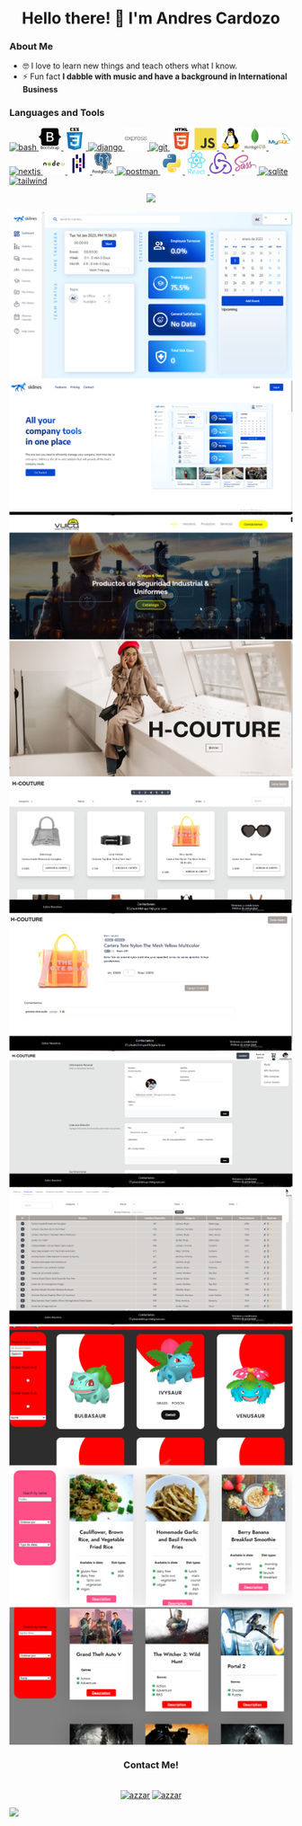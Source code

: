<h1 align="center">Hello there! 👋  I'm Andres Cardozo</h1>

<h3 align="left">About Me</h3>

- 🤓 I love to learn new things and teach others what I know.
- ⚡ Fun fact **I dabble with music and have a background in International Business**


<h3 align="left">Languages and Tools</h3>
<p align="left"> <p align="left"> <a href="https://www.gnu.org/software/bash/" target="_blank" rel="noreferrer"> <img src="https://www.vectorlogo.zone/logos/gnu_bash/gnu_bash-icon.svg" alt="bash" width="40" height="40"/> </a> <a href="https://getbootstrap.com" target="_blank" rel="noreferrer"> <img src="https://raw.githubusercontent.com/devicons/devicon/master/icons/bootstrap/bootstrap-plain-wordmark.svg" alt="bootstrap" width="40" height="40"/> </a> <a href="https://www.w3schools.com/css/" target="_blank" rel="noreferrer"> <img src="https://raw.githubusercontent.com/devicons/devicon/master/icons/css3/css3-original-wordmark.svg" alt="css3" width="40" height="40"/> </a> <a href="https://www.djangoproject.com/" target="_blank" rel="noreferrer"> <img src="https://cdn.worldvectorlogo.com/logos/django.svg" alt="django" width="40" height="40"/> </a> <a href="https://expressjs.com" target="_blank" rel="noreferrer"> <img src="https://raw.githubusercontent.com/devicons/devicon/master/icons/express/express-original-wordmark.svg" alt="express" width="40" height="40"/> </a> <a href="https://git-scm.com/" target="_blank" rel="noreferrer"> <img src="https://www.vectorlogo.zone/logos/git-scm/git-scm-icon.svg" alt="git" width="40" height="40"/> </a> <a href="https://www.w3.org/html/" target="_blank" rel="noreferrer"> <img src="https://raw.githubusercontent.com/devicons/devicon/master/icons/html5/html5-original-wordmark.svg" alt="html5" width="40" height="40"/> </a> <a href="https://developer.mozilla.org/en-US/docs/Web/JavaScript" target="_blank" rel="noreferrer"> <img src="https://raw.githubusercontent.com/devicons/devicon/master/icons/javascript/javascript-original.svg" alt="javascript" width="40" height="40"/> </a> <a href="https://www.linux.org/" target="_blank" rel="noreferrer"> <img src="https://raw.githubusercontent.com/devicons/devicon/master/icons/linux/linux-original.svg" alt="linux" width="40" height="40"/> </a> <a href="https://www.mongodb.com/" target="_blank" rel="noreferrer"> <img src="https://raw.githubusercontent.com/devicons/devicon/master/icons/mongodb/mongodb-original-wordmark.svg" alt="mongodb" width="40" height="40"/> </a> <a href="https://www.mysql.com/" target="_blank" rel="noreferrer"> <img src="https://raw.githubusercontent.com/devicons/devicon/master/icons/mysql/mysql-original-wordmark.svg" alt="mysql" width="40" height="40"/> </a> <a href="https://nextjs.org/" target="_blank" rel="noreferrer"> <img src="https://cdn.worldvectorlogo.com/logos/nextjs-2.svg" alt="nextjs" width="40" height="40"/> </a> <a href="https://nodejs.org" target="_blank" rel="noreferrer"> <img src="https://raw.githubusercontent.com/devicons/devicon/master/icons/nodejs/nodejs-original-wordmark.svg" alt="nodejs" width="40" height="40"/> </a> <a href="https://pandas.pydata.org/" target="_blank" rel="noreferrer"> <img src="https://raw.githubusercontent.com/devicons/devicon/2ae2a900d2f041da66e950e4d48052658d850630/icons/pandas/pandas-original.svg" alt="pandas" width="40" height="40"/> </a> <a href="https://www.postgresql.org" target="_blank" rel="noreferrer"> <img src="https://raw.githubusercontent.com/devicons/devicon/master/icons/postgresql/postgresql-original-wordmark.svg" alt="postgresql" width="40" height="40"/> </a> <a href="https://postman.com" target="_blank" rel="noreferrer"> <img src="https://www.vectorlogo.zone/logos/getpostman/getpostman-icon.svg" alt="postman" width="40" height="40"/> </a> <a href="https://www.python.org" target="_blank" rel="noreferrer"> <img src="https://raw.githubusercontent.com/devicons/devicon/master/icons/python/python-original.svg" alt="python" width="40" height="40"/> </a> <a href="https://reactjs.org/" target="_blank" rel="noreferrer"> <img src="https://raw.githubusercontent.com/devicons/devicon/master/icons/react/react-original-wordmark.svg" alt="react" width="40" height="40"/> </a> <a href="https://redux.js.org" target="_blank" rel="noreferrer"> <img src="https://raw.githubusercontent.com/devicons/devicon/master/icons/redux/redux-original.svg" alt="redux" width="40" height="40"/> </a> <a href="https://sass-lang.com" target="_blank" rel="noreferrer"> <img src="https://raw.githubusercontent.com/devicons/devicon/master/icons/sass/sass-original.svg" alt="sass" width="40" height="40"/> </a> <a href="https://www.sqlite.org/" target="_blank" rel="noreferrer"> <img src="https://www.vectorlogo.zone/logos/sqlite/sqlite-icon.svg" alt="sqlite" width="40" height="40"/> </a> <a href="https://tailwindcss.com/" target="_blank" rel="noreferrer"> <img src="https://www.vectorlogo.zone/logos/tailwindcss/tailwindcss-icon.svg" alt="tailwind" width="40" height="40"/> </a> 
  
</p>
<p align="center">

   <img src=https://camo.githubusercontent.com/8ecdd60c35d0b624172bcac65e2e592e5a05ba17abf685878c7c14993466e789/68747470733a2f2f6d656469612e67697068792e636f6d2f6d656469612f4d634f62724a4550397979704854534d43432f67697068792e676966 />
  
</p>

<a href="https://skilnes-app.com/">
  <img src=/Images/SkilnesDashboard.png /> 
</a>

<a href="https://skilnes.com/">
  <img src=/Images/SkilnesWebSite.png /> 
</a>

<a href="https://github.com/Arres2/Vuica-Web-Page">
  <img src=/Images/VuicaHero.png /> 
</a>

<a href="https://h-couture-odxfhjkfia-uc.a.run.app/">
  <img src=/Images/HCoutureLanding.png /> 
</a>

<a href="https://h-couture-odxfhjkfia-uc.a.run.app/">
  <img src=/Images/HCoutureHome.png /> 
</a>

<a href="https://h-couture-odxfhjkfia-uc.a.run.app/">
  <img src=/Images/HCoutureDetail.png /> 
</a>

<a href="https://h-couture-odxfhjkfia-uc.a.run.app/">
  <img src=/Images/HCouturePerfil.png /> 
</a>

<a href="https://h-couture-odxfhjkfia-uc.a.run.app/">
  <img src=/Images/HCoutureAdmin.png /> 
</a>

<a href="https://github.com/Arres2/Pokemon-API">
  <img src=/Images/PokemonHome.png /> 
</a>

<a href="https://github.com/Arres2/Cookbook_Individual_Project">
  <img src=/Images/RecipeHome.png /> 
</a>

<a href="https://github.com/Arres2/Videogames-API-Front">
  <img src=/Images/VideogamesHome.png /> 
</a>
  


<h3 align="center">Contact Me!</h3>

 <p align="center">
      <br/>
      <a href="https://www.linkedin.com/in/andr%C3%A9s-eduardo-cardozo-landaeta-8940ba150/" target="blank"><img align="center"
         src="https://img.shields.io/badge/linkedin-%231DA1F2.svg?style=for-the-badge&logo=linkedin&logoColor=white"
         alt="azzar" height="30"/></a>
         <a href="mailto:andresecl95@gmail.com" target="blank"><img align="center"
         src="https://img.shields.io/badge/gmail-EA4335.svg?style=for-the-badge&logo=gmail&logoColor=white"
         alt="azzar" height="30"/></a>
 </p>
<img src="https://media.giphy.com/media/Vf3ZKdillTMOOaOho0/giphy.gif"/>


